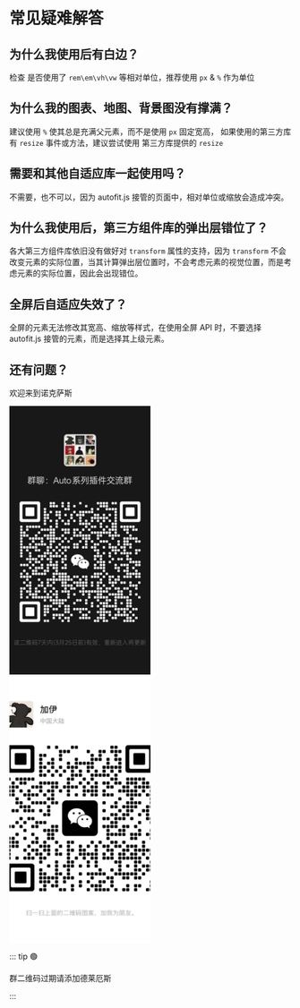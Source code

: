 # 常见疑难解答

## 为什么我使用后有白边？

检查 是否使用了 `rem\em\vh\vw` 等相对单位，推荐使用 `px` & `%` 作为单位<br>

## 为什么我的图表、地图、背景图没有撑满？

建议使用 `%` 使其总是充满父元素，而不是使用 `px` 固定宽高，
如果使用的第三方库有 `resize` 事件或方法，建议尝试使用 第三方库提供的 `resize`<br>

## 需要和其他自适应库一起使用吗？

不需要，也不可以，因为 autofit.js 接管的页面中，相对单位或缩放会造成冲突。<br>

## 为什么我使用后，第三方组件库的弹出层错位了？

各大第三方组件库依旧没有做好对 `transform` 属性的支持，因为 `transform` 不会改变元素的实际位置，当其计算弹出层位置时，不会考虑元素的视觉位置，而是考虑元素的实际位置，因此会出现错位。

## 全屏后自适应失效了？

全屏的元素无法修改其宽高、缩放等样式，在使用全屏 API 时，不要选择 autofit.js 接管的元素，而是选择其上级元素。

## 还有问题？

欢迎来到诺克萨斯

<center style="display: flex;justify-content: center;align-items: flex-start;flex-wrap: wrap;">
    <img src="./c.jpg" style="width:50%;height:480px;object-fit:cover;"/><img src="./c1.jpg" style="width:50%;height:480px;object-fit:cover;"/>
</center>

<style>
 @media screen and (max-width:1280px){
    center {
        flex-direction:column;
        align-items:center;
    }
    center img{
        width:80%;
    }
 }
</style>
::: tip 🟢

群二维码过期请添加德莱厄斯

:::
